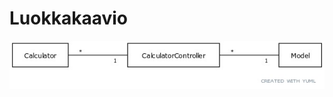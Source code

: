 # Luokkakaavio

![Luokkakaavio](https://github.com/jarvsini/ot-harjoitustyo/blob/master/dokumentaatio/kuvat/luokkakaavio.jpg)
